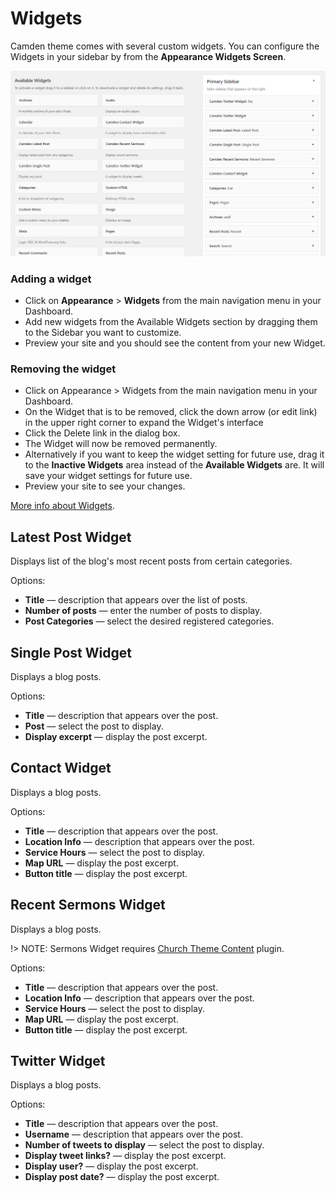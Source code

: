 # Widgets 

Camden theme comes with several custom widgets. You can configure the Widgets in your sidebar by from the __Appearance Widgets Screen__.

![Widgets](_images/widgets-page.png)

### Adding a widget
- Click on __Appearance__ > __Widgets__ from the main navigation menu in your Dashboard.
- Add new widgets from the Available Widgets section by dragging them to the Sidebar you want to customize. 
- Preview your site and you should see the content from your new Widget.

### Removing the widget
- Click on Appearance > Widgets from the main navigation menu in your Dashboard.
- On the Widget that is to be removed, click the down arrow (or edit link) in the upper right corner to expand the Widget's interface
- Click the Delete link in the dialog box.
- The Widget will now be removed permanently.
- Alternatively if you want to keep the widget setting for future use, drag it to the __Inactive Widgets__ area instead of the __Available Widgets__ are. It will save your widget settings for future use.
- Preview your site to see your changes.

[More info about Widgets](https://codex.wordpress.org/Appearance_Widgets_Screen ":target=_blank").

## Latest Post Widget
Displays list of the blog's most recent posts from certain categories.

Options:
- __Title__  — description that appears over the list of posts.
- __Number of posts__ — enter the number of posts to display.
- __Post Categories__ — select the desired registered categories.

## Single Post Widget
Displays a blog posts.

Options:
- __Title__  — description that appears over the post.
- __Post__ — select the post to display.
- __Display excerpt__ — display the post excerpt.

## Contact Widget
Displays a blog posts.

Options:
- __Title__  — description that appears over the post.
- __Location Info__  — description that appears over the post.
- __Service Hours__ — select the post to display.
- __Map URL__ — display the post excerpt.
- __Button title__ — display the post excerpt.

## Recent Sermons Widget
Displays a blog posts.

!> NOTE: Sermons Widget requires [Church Theme Content](https://wordpress.org/plugins/church-theme-content ":target=_blank") plugin.

Options:
- __Title__  — description that appears over the post.
- __Location Info__  — description that appears over the post.
- __Service Hours__ — select the post to display.
- __Map URL__ — display the post excerpt.
- __Button title__ — display the post excerpt.


## Twitter Widget
Displays a blog posts.

Options:
- __Title__  — description that appears over the post.
- __Username__  — description that appears over the post.
- __Number of tweets to display__ — select the post to display.
- __Display tweet links?__ — display the post excerpt.
- __Display user?__ — display the post excerpt.
- __Display post date?__ — display the post excerpt.


